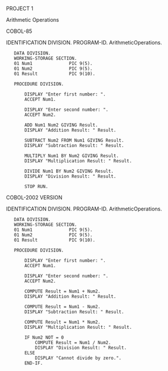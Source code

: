 PROJECT 1

Arithmetic Operations 

COBOL-85



IDENTIFICATION DIVISION.
       PROGRAM-ID. ArithmeticOperations.
       
       DATA DIVISION.
       WORKING-STORAGE SECTION.
       01 Num1              PIC 9(5).
       01 Num2              PIC 9(5).
       01 Result            PIC 9(10).
       
       PROCEDURE DIVISION.
       
           DISPLAY "Enter first number: ".
           ACCEPT Num1.
           
           DISPLAY "Enter second number: ".
           ACCEPT Num2.
           
           ADD Num1 Num2 GIVING Result.
           DISPLAY "Addition Result: " Result.
           
           SUBTRACT Num2 FROM Num1 GIVING Result.
           DISPLAY "Subtraction Result: " Result.
           
           MULTIPLY Num1 BY Num2 GIVING Result.
           DISPLAY "Multiplication Result: " Result.
           
           DIVIDE Num1 BY Num2 GIVING Result.
           DISPLAY "Division Result: " Result.
           
           STOP RUN.






COBOL-2002 VERSION


IDENTIFICATION DIVISION.
       PROGRAM-ID. ArithmeticOperations.
       
       DATA DIVISION.
       WORKING-STORAGE SECTION.
       01 Num1              PIC 9(5).
       01 Num2              PIC 9(5).
       01 Result            PIC 9(10).
       
       PROCEDURE DIVISION.
       
           DISPLAY "Enter first number: ".
           ACCEPT Num1.
           
           DISPLAY "Enter second number: ".
           ACCEPT Num2.
           
           COMPUTE Result = Num1 + Num2.
           DISPLAY "Addition Result: " Result.
           
           COMPUTE Result = Num1 - Num2.
           DISPLAY "Subtraction Result: " Result.
           
           COMPUTE Result = Num1 * Num2.
           DISPLAY "Multiplication Result: " Result.
           
           IF Num2 NOT = 0
               COMPUTE Result = Num1 / Num2.
               DISPLAY "Division Result: " Result.
           ELSE
               DISPLAY "Cannot divide by zero.".
           END-IF.


